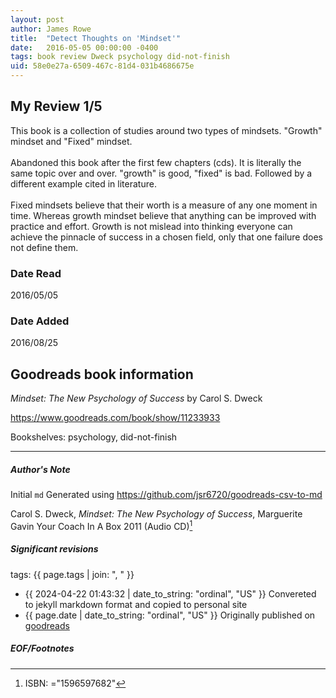 ```yaml
---
layout: post
author: James Rowe
title:  "Detect Thoughts on 'Mindset'"
date:   2016-05-05 00:00:00 -0400
tags: book review Dweck psychology did-not-finish
uid: 58e0e27a-6509-467c-81d4-031b4686675e
---
```


<!-- highly dependent on how you personally use jekyll templates, and how you want this to show up -->
<!-- escape any jekyll keys with double brackets -->

## My Review 1/5

This book is a collection of studies around two types of mindsets. "Growth" mindset and "Fixed" mindset. <br/><br/>Abandoned this book after the first few chapters (cds). It is literally the same topic over and over. "growth" is good, "fixed" is bad. Followed by a different example cited in literature.<br/><br/>Fixed mindsets believe that their worth is a measure of any one moment in time. Whereas growth mindset believe that anything can be improved with practice and effort. Growth is not mislead into thinking everyone can achieve the pinnacle of success in a chosen field, only that one failure does not define them.

### Date Read
2016/05/05

### Date Added
2016/08/25

## Goodreads book information

*Mindset: The New Psychology of Success* by Carol S. Dweck

https://www.goodreads.com/book/show/11233933

Bookshelves: psychology, did-not-finish

---

##### Author's Note

Initial `md` Generated using https://github.com/jsr6720/goodreads-csv-to-md

Carol S. Dweck, *Mindset: The New Psychology of Success*, Marguerite Gavin Your Coach In A Box 2011 (Audio CD)[^1]

##### Significant revisions

tags: {{ page.tags | join: ", " }} <!-- todo move this somewhere -->

- {{ 2024-04-22 01:43:32 | date_to_string: "ordinal", "US" }} Convereted to jekyll markdown format and copied to personal site
- {{ page.date | date_to_string: "ordinal", "US" }} Originally published on [goodreads](https://www.goodreads.com)

##### EOF/Footnotes

[^1]: ISBN: ="1596597682"